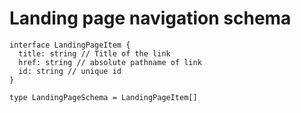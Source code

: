# Landing page navigation schema

```TS
interface LandingPageItem {
  title: string // Title of the link
  href: string // absolute pathname of link
  id: string // unique id
}

type LandingPageSchema = LandingPageItem[]
```